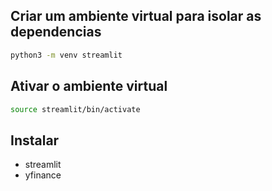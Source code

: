 ## Criar um ambiente virtual para isolar as dependencias

```bash
python3 -m venv streamlit
```
## Ativar o ambiente virtual

```bash
source streamlit/bin/activate
```
## Instalar 

- streamlit
- yfinance